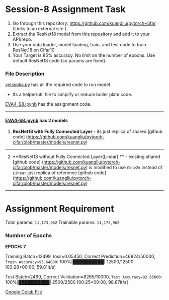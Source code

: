 # Session-8 Assignment Task
1. Go through this repository: https://github.com/kuangliu/pytorch-cifar (Links to an external site.)
2. Extract the ResNet18 model from this repository and add it to your API/repo. 
3. Use your data loader, model loading, train, and test code to train ResNet18 on Cifar10
4. Your Target is 85% accuracy. No limit on the number of epochs. Use default ResNet18 code (so params are fixed). 

### File Description

[velasoka.py](https://github.com/velasoka-repo/EVA4/blob/master/Session-8/velasoka.py "velasoka.py") has all the required code to run model
- Its a helper/util file to simplify or reduce boiler plate code.

[EVA4-S8.ipynb](https://github.com/velasoka-repo/EVA4/blob/master/Session-8/EVA4_S8.ipynb "EVA4-S8.ipynb") has the assignment code.



------------


#### [EVA4-S8.ipynb](https://github.com/velasoka-repo/EVA4/blob/master/Session-8/EVA4_S8.ipynb "EVA4-S8.ipynb")  has 2 models

1. **ResNet18 with Fully Connected Layer** - its just replica of shared [github code] (https://github.com/kuangliu/pytorch-cifar/blob/master/models/resnet.py)

------------


2. **ResNet18 without Fully Connected Layer(Linear) ** - existing shared [github code] (https://github.com/kuangliu/pytorch-cifar/blob/master/models/resnet.py) is modified to use `Conv2d` instead of `Linear` just replica of reference [github code] (https://github.com/kuangliu/pytorch-cifar/blob/master/models/resnet.py)

------------

# Assignment Requirement

Total params: `11,173,962`
Trainable params: `11,173,962`

### Number of Epochs

**EPOCH: 7**

Training Batch=12499, loss=0.05450, Correct Prediction=46824/50000, `Train Accuracy=93.64800`: 100%|██████████| 12500/12500 [03:28<00:00, 59.81it/s]

Test Batch=2499, Correct Validation=8265/10000, `Test Accuracy=82.65000`: 100%|██████████| 2500/2500 [00:25<00:00, 98.67it/s]


[Google Colab File](https://colab.research.google.com/github/velasoka-repo/EVA4/blob/master/Session-8/EVA4_S8.ipynb)
